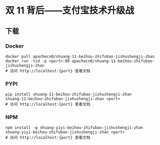# 双 11 背后——支付宝技术升级战

## 下载

### Docker

```
docker pull apachecn0/shuang-11-beihou-zhifubao-jishushengji-zhan
docker run -tid -p <port>:80 apachecn0/shuang-11-beihou-zhifubao-jishushengji-zhan
# 访问 http://localhost:{port} 查看文档
```

### PYPI

```
pip install shuang-11-beihou-zhifubao-jishushengji-zhan
shuang-11-beihou-zhifubao-jishushengji-zhan <port>
# 访问 http://localhost:{port} 查看文档
```

### NPM

```
npm install -g shuang-yiyi-beihou-zhifubao-jishushengji-zhan
shuang-yiyi-beihou-zhifubao-jishushengji-zhan <port>
# 访问 http://localhost:{port} 查看文档
```